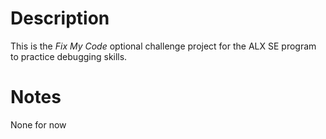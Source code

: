 # Description
This is the _Fix My Code_ optional challenge project for the ALX SE program to practice debugging skills.

# Notes
None for now
